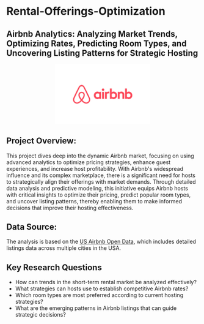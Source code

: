 # Rental-Offerings-Optimization
## Airbnb Analytics: Analyzing Market Trends, Optimizing Rates, Predicting Room Types, and Uncovering Listing Patterns for Strategic Hosting

<p align="center">
  <img src="https://github.com/sindhu28ss/Rental-Offerings-Optimization/blob/main/Airbnb-logo.png" width="250">
</p>

## Project Overview:
This project dives deep into the dynamic Airbnb market, focusing on using advanced analytics to optimize pricing strategies, enhance guest experiences, and increase host profitability. With Airbnb's widespread influence and its complex marketplace, there is a significant need for hosts to strategically align their offerings with market demands. Through detailed data analysis and predictive modeling, this initiative equips Airbnb hosts with critical insights to optimize their pricing, predict popular room types, and uncover listing patterns, thereby enabling them to make informed decisions that improve their hosting effectiveness.

## Data Source:
The analysis is based on the [US Airbnb Open Data](https://www.kaggle.com/datasets/kritikseth/us-airbnb-open-data/code?datasetId=938452&sortBy=commentCount), which includes detailed listings data across multiple cities in the USA.

## Key Research Questions
- How can trends in the short-term rental market be analyzed effectively?
- What strategies can hosts use to establish competitive Airbnb rates?
- Which room types are most preferred according to current hosting strategies?
- What are the emerging patterns in Airbnb listings that can guide strategic decisions?

